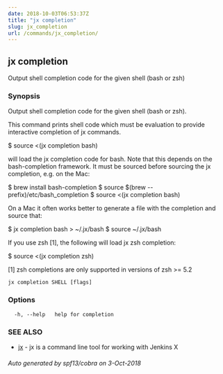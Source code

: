 ```yaml
---
date: 2018-10-03T06:53:37Z
title: "jx completion"
slug: jx_completion
url: /commands/jx_completion/
---
```

## jx completion

Output shell completion code for the given shell (bash or zsh)

### Synopsis

Output shell completion code for the given shell (bash or zsh). 

This command prints shell code which must be evaluation to provide interactive completion of jx commands. 

  $ source <(jx completion bash)
  
will load the jx completion code for bash. Note that this depends on the bash-completion framework. It must be sourced before sourcing the jx completion, e.g. on the Mac: 

  $ brew install bash-completion
  $ source $(brew --prefix)/etc/bash_completion
  $ source <(jx completion bash)
  
On a Mac it often works better to generate a file with the completion and source that: 

  $ jx completion bash > ~/.jx/bash
  $ source ~/.jx/bash
  
If you use zsh [1], the following will load jx zsh completion: 

  $ source <(jx completion zsh)
  
 [1] zsh completions are only supported in versions of zsh >= 5.2

```
jx completion SHELL [flags]
```

### Options

```
  -h, --help   help for completion
```

### SEE ALSO

* [jx](/commands/jx/)	 - jx is a command line tool for working with Jenkins X

###### Auto generated by spf13/cobra on 3-Oct-2018
